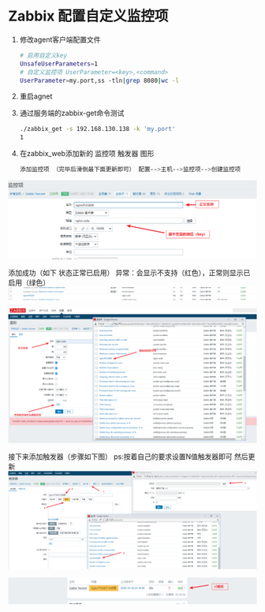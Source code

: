 # Zabbix 配置自定义监控项

1. 修改agent客户端配置文件

   ```bash
   # 启用自定义key
   UnsafeUserParameters=1
   # 自定义监控项 UserParameter=<key>,<command>
   UserParameter=my.port,ss -tln|grep 8080|wc -l
   ```
2. 重启agnet
3. 通过服务端的zabbix-get命令测试

   ```bash
   ./zabbix_get -s 192.168.130.138 -k 'my.port'
   1
   ```
4. 在zabbix_web添加新的 监控项 触发器 图形

   ```bash
   添加监控项 （完毕后滑倒最下面更新即可） 配置-->主机-->监控项-->创建监控项
   ```

![](assets/image-20230123215228507-20230610173809-0lay0ri.png)

添加成功（如下 状态正常已启用） 异常：会显示不支持（红色），正常则显示已启用（绿色）
![](assets/image-20230123215247028-20230610173809-ld68vl9.png)

![](assets/image-20230123215251756-20230610173809-h44o3ti.png)

接下来添加触发器（步骤如下图） ps:按着自己的要求设置N值触发器即可 然后更新
![](assets/image-20230123215321827-20230610173809-gvp400i.png)

![](assets/image-20230123215331160-20230610173809-7s7v3qd.png)
